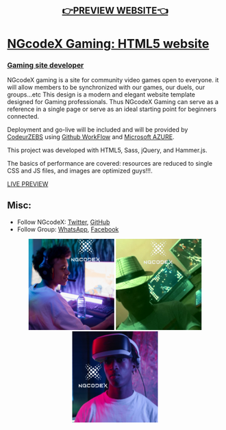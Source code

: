<div align="center">
<h2><a href="https://ngcodex.github.io/NGcodeX_Gaming/">👉PREVIEW WEBSITE👈</a></h2>
</div>

# [NGcodeX Gaming: HTML5 website ](https://github.com/orgs/NGcodeX/projects/4)

### [Gaming site developer](https://github.com/NGcodeX/NGcodeX_Gaming/graphs/contributors)

NGcodeX gaming is a site for community video games open to everyone. it will allow members to be synchronized with our games, our duels, our groups...etc
This design is a modern and elegant website template designed for Gaming professionals. Thus NGcodeX Gaming can serve as a reference in a single page or serve as an ideal starting point for beginners connected.

Deployment and go-live will be included and will be provided by [CodeurZEBS](https://github.com/NGUENAZEBS) using [Github WorkFlow](https://github.com/NGcodeX/NGcodeX_Gaming/actions) and [Microsoft AZURE](https://azure.microsoft.com/fr-fr).

This project was developed with HTML5, Sass, jQuery, and Hammer.js.

The basics of performance are covered: resources are reduced to single CSS and JS files, and images are optimized guys!!!.

[LIVE PREVIEW](#)

## Misc:

* Follow NGcodeX: [Twitter](#), [GitHub](https://github.com/NGcodeX)
* Follow Group: [WhatsApp](https://wa.me/message/GISYPNEZWRZOF1), [Facebook](https://web.facebook.com/ngcodex)

<div align="center">
<img src="https://github.com/NGcodeX/NGcodeX_Gaming/blob/main/.github/workflows/private/Gamer1.png?raw=true" width="200px">
<img src="https://github.com/NGcodeX/NGcodeX_Gaming/blob/main/.github/workflows/private/Gamer3.png?raw=true" width="200px">
<img src="https://github.com/NGcodeX/NGcodeX_Gaming/blob/main/.github/workflows/private/Gamer2.png?raw=true" width="200px">
</div>


